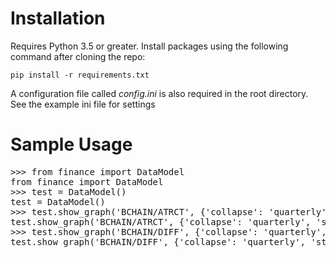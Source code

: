 # Installation
Requires Python 3.5 or greater. Install packages using the following command after cloning the repo:

`pip install -r requirements.txt`

A configuration file called *config.ini* is also required in the root directory.  See the example ini file for settings

# Sample Usage
<pre>
>>> from finance import DataModel
from finance import DataModel
>>> test = DataModel()
test = DataModel()
>>> test.show_graph('BCHAIN/ATRCT', {'collapse': 'quarterly', 'start_date': '2013-01-01', 'end_date': '2015-12-31'}, 'Wait time in minutes')
test.show_graph('BCHAIN/ATRCT', {'collapse': 'quarterly', 'start_date': '2013-01-01', 'end_date': '2015-12-31'}, 'Wait time in minutes')
>>> test.show_graph('BCHAIN/DIFF', {'collapse': 'quarterly', 'start_date': '2013-01-01', 'end_date': '2015-12-31'}, 'Difficulty')
test.show_graph('BCHAIN/DIFF', {'collapse': 'quarterly', 'start_date': '2013-01-01', 'end_date': '2015-12-31'}, 'Difficulty')
</pre>